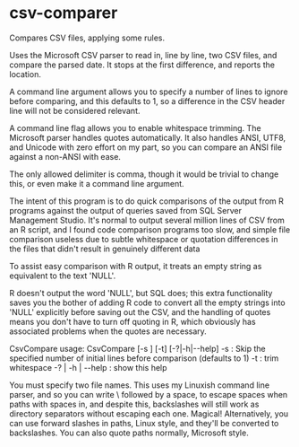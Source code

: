 # csv-comparer
Compares CSV files, applying some rules.

Uses the Microsoft CSV parser to read in, line by line, two CSV files, and compare the parsed date.
It stops at the first difference, and reports the location.

A command line argument allows you to specify a number of lines to ignore before comparing, and this defaults to 1,
so a difference in the CSV header line will not be considered relevant.

A command line flag allows you to enable whitespace trimming. The Microsoft parser handles quotes automatically.
It also handles ANSI, UTF8, and Unicode with zero effort on my part, so you can compare an ANSI file against a non-ANSI
with ease.

The only allowed delimiter is comma, though it would be trivial to change this, or even make it a command line argument.

The intent of this program is to do quick comparisons of the output from R programs against the
output of queries saved from SQL Server Management Studio. It's normal to output several million lines of CSV from an
R script, and I found code comparison programs too slow, and simple file comparison useless due to subtle whitespace or
quotation differences in the files that didn't result in genuinely different data

To assist easy comparison with R output, it treats an empty string as equivalent to the text 'NULL'.

R doesn't output the word 'NULL', but SQL does; this extra functionality saves you the bother of adding
R code to convert all the empty strings into 'NULL' explicitly before saving out the CSV, and the handling of quotes
means you don't have to turn off quoting in R, which obviously has associated problems when the quotes are necessary.


CsvCompare usage: CsvCompare [-s <skip-line-count>] [-t] [-?|-h|--help] <left-file-name> <right-file-name>
    -s <line-count>   :  Skip the specified number of initial lines before comparison (defaults to 1)
    -t                :  trim whitespace
    -? | -h | --help  :  show this help
    
 You must specify two file names. This uses my Linuxish command line parser, and so you can write \ followed
 by a space, to escape spaces when paths with spaces in,  and despite this, backslashes will still work as
 directory separators without escaping each one. Magical!
 Alternatively, you can use forward slashes in paths, Linux style, and they'll be converted to backslashes.
 You can also quote paths normally, Microsoft style.
